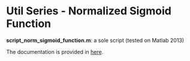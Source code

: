 # Util Series - Normalized Sigmoid Function

**script_norm_sigmoid_function.m**: a sole script (tested on Matlab 2013)

The documentation is provided in [here](https://github.com/jungwonkang/util_series_normalized_sigmoid_function/blob/master/doc/normalized_sigmoid_function.pdf).



